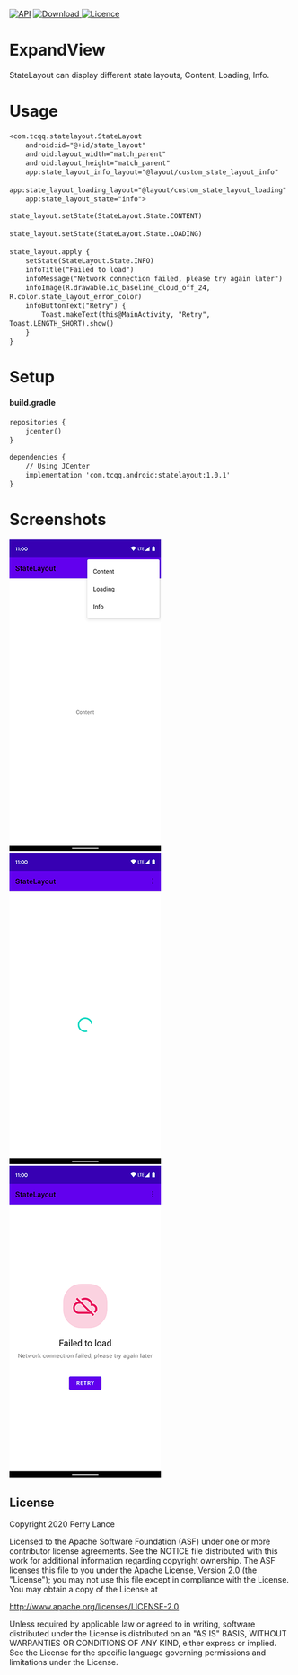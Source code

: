 [![API](https://img.shields.io/badge/API-19%2B-brightgreen.svg?style=flat)](https://android-arsenal.com/api?level=19)
[ ![Download](https://api.bintray.com/packages/tcqq/android/statelayout/images/download.svg?version=1.0.1) ](https://bintray.com/tcqq/android/statelayout/1.0.1/link)
[![Licence](https://img.shields.io/badge/Licence-Apache2-blue.svg)](http://www.apache.org/licenses/LICENSE-2.0)

# ExpandView

StateLayout can display different state layouts, Content, Loading, Info.

# Usage
```
<com.tcqq.statelayout.StateLayout
    android:id="@+id/state_layout"
    android:layout_width="match_parent"
    android:layout_height="match_parent"
    app:state_layout_info_layout="@layout/custom_state_layout_info"
    app:state_layout_loading_layout="@layout/custom_state_layout_loading"
    app:state_layout_state="info">
```

```
state_layout.setState(StateLayout.State.CONTENT)

state_layout.setState(StateLayout.State.LOADING)

state_layout.apply {
    setState(StateLayout.State.INFO)
    infoTitle("Failed to load")
    infoMessage("Network connection failed, please try again later")
    infoImage(R.drawable.ic_baseline_cloud_off_24, R.color.state_layout_error_color)
    infoButtonText("Retry") {
        Toast.makeText(this@MainActivity, "Retry", Toast.LENGTH_SHORT).show()
    }
}
```

# Setup
#### build.gradle
```
repositories {
    jcenter()
}
```
```
dependencies {
    // Using JCenter
    implementation 'com.tcqq.android:statelayout:1.0.1'
}
```

# Screenshots

![Screenshot](/screenshots/one.png)
![Screenshot](/screenshots/two.png)
![Screenshot](/screenshots/three.png)

License
-------

Copyright 2020 Perry Lance

Licensed to the Apache Software Foundation (ASF) under one or more contributor
license agreements.  See the NOTICE file distributed with this work for
additional information regarding copyright ownership.  The ASF licenses this
file to you under the Apache License, Version 2.0 (the "License"); you may not
use this file except in compliance with the License.  You may obtain a copy of
the License at

  http://www.apache.org/licenses/LICENSE-2.0

Unless required by applicable law or agreed to in writing, software
distributed under the License is distributed on an "AS IS" BASIS, WITHOUT
WARRANTIES OR CONDITIONS OF ANY KIND, either express or implied.  See the
License for the specific language governing permissions and limitations under
the License.
